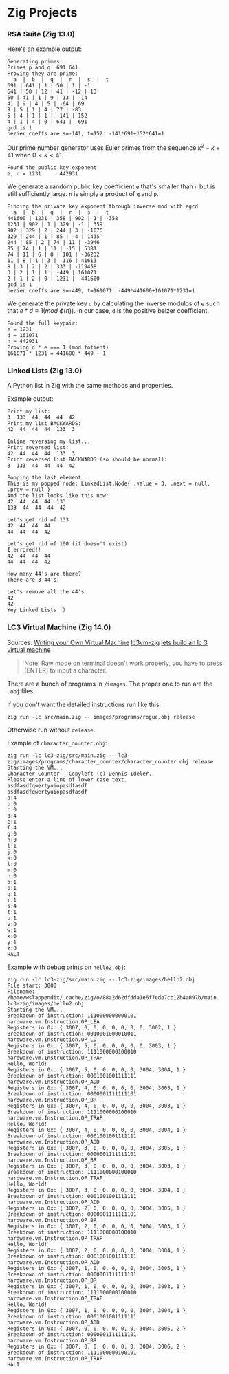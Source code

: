 # Zig Projects

### RSA Suite (Zig 13.0)

Here's an example output:
```
Generating primes:
Primes p and q: 691 641
Proving they are prime:
  a  |  b  |  q  |  r  |  s  |  t
691 | 641 | 1 | 50 | 1 | -1
641 | 50 | 12 | 41 | -12 | 13
50 | 41 | 1 | 9 | 13 | -14
41 | 9 | 4 | 5 | -64 | 69
9 | 5 | 1 | 4 | 77 | -83
5 | 4 | 1 | 1 | -141 | 152
4 | 1 | 4 | 0 | 641 | -691
gcd is 1
bezier coeffs are s=-141, t=152: -141*691+152*641=1
```
Our prime number generator uses Euler primes from the sequence $k^2-k+41$ when $0 < k < 41$.
```
Found the public key exponent
e, n = 1231      442931
```
We generate a random public key coefficient `e` that's smaller than `n` but is still sufficiently large. `n` is simply a product of `q` and `p`.
```
Finding the private key exponent through inverse mod with egcd
  a  |  b  |  q  |  r  |  s  |  t
441600 | 1231 | 358 | 902 | 1 | -358
1231 | 902 | 1 | 329 | -1 | 359
902 | 329 | 2 | 244 | 3 | -1076
329 | 244 | 1 | 85 | -4 | 1435
244 | 85 | 2 | 74 | 11 | -3946
85 | 74 | 1 | 11 | -15 | 5381
74 | 11 | 6 | 8 | 101 | -36232
11 | 8 | 1 | 3 | -116 | 41613
8 | 3 | 2 | 2 | 333 | -119458
3 | 2 | 1 | 1 | -449 | 161071
2 | 1 | 2 | 0 | 1231 | -441600
gcd is 1
bezier coeffs are s=-449, t=161071: -449*441600+161071*1231=1
```
We generate the private key `d` by calculating the inverse modulos of `e` such that $e*d \equiv 1 (mod\: \phi(n))$. In our case, `d` is the positive beizer coefficient.

```
Found the full keypair:
e = 1231
d = 161071
n = 442931
Proving d * e === 1 (mod totient)
161071 * 1231 = 441600 * 449 + 1
```

### Linked Lists (Zig 13.0)

A Python list in Zig with the same methods and properties.

Example output:
```
Print my list:
3  133  44  44  44  42
Print my list BACKWARDS:
42  44  44  44  133  3

Inline reversing my list...
Print reversed list:
42  44  44  44  133  3
Print reversed list BACKWARDS (so should be normal):
3  133  44  44  44  42

Popping the last element...
This is my popped node: LinkedList.Node{ .value = 3, .next = null, .prev = null }
And the list looks like this now:
42  44  44  44  133
133  44  44  44  42

Let's get rid of 133
42  44  44  44
44  44  44  42

Let's get rid of 100 (it doesn't exist)
I errored!!
42  44  44  44
44  44  44  42

How many 44's are there?
There are 3 44's.

Let's remove all the 44's
42
42
Yey Linked Lists :)
```

### LC3 Virtual Machine (Zig 14.0)

Sources:
[Writing your Own Virtual Machine](https://www.jmeiners.com/lc3-vm/)
[lc3vm-zig](https://github.com/mdaverde/lc3vm-zig/blob/main/src/main.zig)
[lets build an lc 3 virtual machine](https://www.rodrigoaraujo.me/posts/lets-build-an-lc-3-virtual-machine/)


> Note: Raw mode on terminal doesn't work properly, you have to press [ENTER] to input a character.

There are a bunch of programs in `/images`. The proper one to run are the `.obj` files.

If you don't want the detailed instructions run like this:
```
zig run -lc src/main.zig -- images/programs/rogue.obj release
```
Otherwise run without `release`.

Example of `character_counter.obj`:
```
zig run -lc lc3-zig/src/main.zig -- lc3-zig/images/programs/character_counter/character_counter.obj release
Starting the VM...
Character Counter - Copyleft (c) Dennis Ideler.
Please enter a line of lower case text.
asdfasdfqwertyuiopasdfasdf
asdfasdfqwertyuiopasdfasdf
a:4
b:0
c:0
d:4
e:1
f:4
g:0
h:0
i:1
j:0
k:0
l:0
m:0
n:0
o:1
p:1
q:1
r:1
s:4
t:1
u:1
v:0
w:1
x:0
y:1
z:0
HALT
```

Example with debug prints on `hello2.obj`:
```
zig run -lc lc3-zig/src/main.zig -- lc3-zig/images/hello2.obj
File start: 3000
Filename: /home/wslappendix/.cache/zig/o/88a2d62dfdda1e6f7ede7cb12b4a097b/main lc3-zig/images/hello2.obj
Starting the VM...
Breakdown of instruction: 1110000000000101 hardware.vm.Instruction.OP_LEA
Registers in 0x: { 3007, 0, 0, 0, 0, 0, 0, 0, 3002, 1 }
Breakdown of instruction: 0010001000010011 hardware.vm.Instruction.OP_LD
Registers in 0x: { 3007, 5, 0, 0, 0, 0, 0, 0, 3003, 1 }
Breakdown of instruction: 1111000000100010 hardware.vm.Instruction.OP_TRAP
Hello, World!
Registers in 0x: { 3007, 5, 0, 0, 0, 0, 0, 3004, 3004, 1 }
Breakdown of instruction: 0001001001111111 hardware.vm.Instruction.OP_ADD
Registers in 0x: { 3007, 4, 0, 0, 0, 0, 0, 3004, 3005, 1 }
Breakdown of instruction: 0000001111111101 hardware.vm.Instruction.OP_BR
Registers in 0x: { 3007, 4, 0, 0, 0, 0, 0, 3004, 3003, 1 }
Breakdown of instruction: 1111000000100010 hardware.vm.Instruction.OP_TRAP
Hello, World!
Registers in 0x: { 3007, 4, 0, 0, 0, 0, 0, 3004, 3004, 1 }
Breakdown of instruction: 0001001001111111 hardware.vm.Instruction.OP_ADD
Registers in 0x: { 3007, 3, 0, 0, 0, 0, 0, 3004, 3005, 1 }
Breakdown of instruction: 0000001111111101 hardware.vm.Instruction.OP_BR
Registers in 0x: { 3007, 3, 0, 0, 0, 0, 0, 3004, 3003, 1 }
Breakdown of instruction: 1111000000100010 hardware.vm.Instruction.OP_TRAP
Hello, World!
Registers in 0x: { 3007, 3, 0, 0, 0, 0, 0, 3004, 3004, 1 }
Breakdown of instruction: 0001001001111111 hardware.vm.Instruction.OP_ADD
Registers in 0x: { 3007, 2, 0, 0, 0, 0, 0, 3004, 3005, 1 }
Breakdown of instruction: 0000001111111101 hardware.vm.Instruction.OP_BR
Registers in 0x: { 3007, 2, 0, 0, 0, 0, 0, 3004, 3003, 1 }
Breakdown of instruction: 1111000000100010 hardware.vm.Instruction.OP_TRAP
Hello, World!
Registers in 0x: { 3007, 2, 0, 0, 0, 0, 0, 3004, 3004, 1 }
Breakdown of instruction: 0001001001111111 hardware.vm.Instruction.OP_ADD
Registers in 0x: { 3007, 1, 0, 0, 0, 0, 0, 3004, 3005, 1 }
Breakdown of instruction: 0000001111111101 hardware.vm.Instruction.OP_BR
Registers in 0x: { 3007, 1, 0, 0, 0, 0, 0, 3004, 3003, 1 }
Breakdown of instruction: 1111000000100010 hardware.vm.Instruction.OP_TRAP
Hello, World!
Registers in 0x: { 3007, 1, 0, 0, 0, 0, 0, 3004, 3004, 1 }
Breakdown of instruction: 0001001001111111 hardware.vm.Instruction.OP_ADD
Registers in 0x: { 3007, 0, 0, 0, 0, 0, 0, 3004, 3005, 2 }
Breakdown of instruction: 0000001111111101 hardware.vm.Instruction.OP_BR
Registers in 0x: { 3007, 0, 0, 0, 0, 0, 0, 3004, 3006, 2 }
Breakdown of instruction: 1111000000100101 hardware.vm.Instruction.OP_TRAP
HALT
```